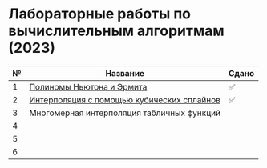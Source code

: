 # Лабораторные работы по вычислительным алгоритмам (2023)

| № | Название | Сдано |  
| --- | --- | --- |
| 1 | [Полиномы Ньютона и Эрмита](https://github.com/XTDimasXT/BMSTU-CA/tree/master/lab_01) | ✅ |
| 2 | [Интерполяция с помощью кубических сплайнов](https://github.com/XTDimasXT/BMSTU-CA/tree/master/lab_02) | ✅ |
| 3 | Многомерная интерполяция табличных функций |  |
| 4 |  |  |
| 5 |  |  |
| 6 |  |  |
